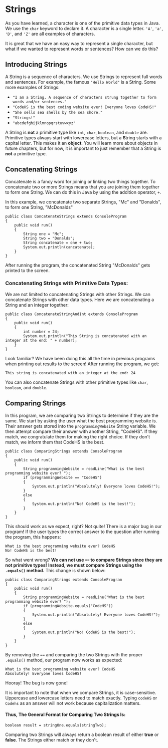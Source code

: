 # Strings
 As you have learned, a character is one of the primitive data types in Java. We use the `char` keyword to declare it. A character is a single letter. `'A'`, `'a'`, `'D'`, and `'Z'` are all examples of characters. 

It is great that we have an easy way to represent a single character, but what if we wanted to represent words or sentences? How can we do this?

## Introducing Strings

A String is a sequence of characters. We use Strings to represent full words and sentences. For example,  the famous `"Hello World"` is a String. Some more examples of Strings:

* `"I am a String. A sequence of characters strung together to form words and/or sentences."`
* `"CodeHS is the best coding website ever! Everyone loves CodeHS!"`
* `"She sells sea shells by the sea shore."`
* `"Strings!"`
* `"abcdefghijklmnopqrstuvwxyz"`

A String is **not** a primitive type like `int`, `char`, `boolean`, and `double` are. Primitive types always start with lowercase letters, but a **S**tring starts with a capital letter. This makes it an **object**. You will learn more about objects in future chapters, but for now, it is important to just remember that a String is **not** a primitive type.

## Concatenating Strings

Concatenate is a fancy word for joining or linking two things together. To concatenate two or more Strings means that you are joining them together to form one String. We can do this in Java by using the addition operator, `+`.

In this example, we concatenate two separate Strings, "Mc" and "Donalds", to form one String, "McDonalds"

```
public class ConcatenateStrings extends ConsoleProgram
{
    public void run()
    {
        String one = "Mc";
        String two = "Donalds";
        String concatenate = one + two;
        System.out.println(cancatenate);
    }
}
```

After running the program, the concatenated String "McDonalds" gets printed to the screen.

### Concatenating Strings with Primitive Data Types:

We are not limited to concatenating Strings with other Strings. We can concatenate Strings with other data types. Here we are concatenating a String and an integer together: 

```
public class ConcatenateStringAndInt extends ConsoleProgram
{
    public void run()
    {
        int number = 24;
        System.out.println("This String is concatenated with an integer at the end: " + number);
    }
}
```

Look familiar? We have been doing this all the time in previous programs when printing out results to the screen! After running the program, we get:

```
This string is concatenated with an integer at the end: 24
```

You can also concatenate Strings with other primitive types like `char`, `boolean`, and `double`.

## Comparing Strings

In this program, we are comparing two Strings to determine if they are the same. We start by asking the user what the best programming website is. Their answer gets stored into the `programmingWebsite` String variable. We then attempt compare their answer with another String, "CodeHS". If they match, we congratulate them for making the right choice. If they don't match, we inform them that CodeHS is the best.

```
public class ComparingStrings extends ConsoleProgram
{
    public void run()
    {
        String programmingWebsite = readLine("What is the best programming website ever? ");
        if (programmingWebsite == "CodeHS") 
        {
            System.out.println("Absolutely! Everyone loves CodeHS!");
        }
        else 
        {
            System.out.println("No! CodeHS is the best!");
        }
    }
}
```

This should work as we expect, right? Not quite! There is a major bug in our program! If the user types the correct answer to the question after running the program, this happens:

```
What is the best programming website ever? CodeHS
No! CodeHS is the best!
```

So what went wrong? **We can not use `==` to compare Strings since they are not primitive types!** **Instead, we must compare Strings using the `.equals()` method.** This change is shown below:

```
public class ComparingStrings extends ConsoleProgram
{
    public void run()
    {
        String programmingWebsite = readLine("What is the best programming website ever? ");
        if (programmingWebsite.equals("CodeHS")) 
        {
            System.out.println("Absolutely! Everyone loves CodeHS!");
        }
        else 
        {
            System.out.println("No! CodeHS is the best!");
        }
    }
}
```

By removing the `==` and comparing the two Strings with the proper `.equals()` method, our program now works as expected:

```
What is the best programming website ever? CodeHS
Absolutely! Everyone loves CodeHS!
```

Hooray! The bug is now gone!

It is important to note that when we compare Strings, it is case-sensitive. Uppercase and lowercase letters need to match exactly. Typing `codeHS` or `Codehs` as an answer will not work because capitalization matters.

#### Thus, The General Format for Comparing Two Strings Is:

```
boolean result = stringOne.equals(stringTwo);
```
Comparing two Strings will always return a boolean result of either **true** or **false**. The Strings either match or they don't.